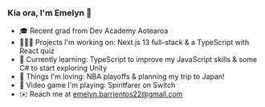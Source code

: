 ### Kia ora, I'm Emelyn 👀 

- 🎓 Recent grad from Dev Academy Aotearoa
- 👩🏽‍💻 Projects I'm working on: Next.js 13 full-stack & a TypeScript with React quiz 
- 🌱 Currently learning: TypeScript to improve my JavaScript skills & some C# to start exploring Unity
- 💖 Things I'm loving: NBA playoffs & planning my trip to Japan!
- 👾 Video game I'm playing: Spiritfarer on Switch
- ✉️ Reach me at emelyn.barrientos22@gmail.com
